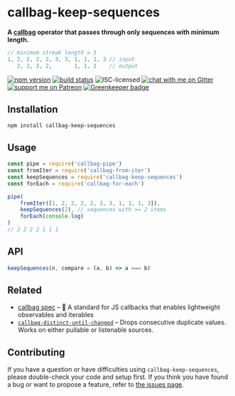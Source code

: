 # callbag-keep-sequences

**A [callbag](https://github.com/callbag/callbag#callbag-) operator that passes through only sequences with minimum length.**

```js
// minimum streak length = 3
1, 2, 2, 2, 2, 3, 3, 1, 1, 1, 3 // input
   2, 2, 2, 2,       1, 1, 1    // output
```

[![npm version](https://img.shields.io/npm/v/callbag-keep-sequences.svg)](https://www.npmjs.com/package/callbag-keep-sequences)
[![build status](https://api.travis-ci.org/derhuerst/callbag-keep-sequences.svg?branch=master)](https://travis-ci.org/derhuerst/callbag-keep-sequences)
![ISC-licensed](https://img.shields.io/github/license/derhuerst/callbag-keep-sequences.svg)
[![chat with me on Gitter](https://img.shields.io/badge/chat%20with%20me-on%20gitter-512e92.svg)](https://gitter.im/derhuerst)
[![support me on Patreon](https://img.shields.io/badge/support%20me-on%20patreon-fa7664.svg)](https://patreon.com/derhuerst) [![Greenkeeper badge](https://badges.greenkeeper.io/derhuerst/callbag-keep-sequences.svg)](https://greenkeeper.io/)


## Installation

```shell
npm install callbag-keep-sequences
```


## Usage

```js
const pipe = require('callbag-pipe')
const fromIter = require('callbag-from-iter')
const keepSequences = require('callbag-keep-sequences')
const forEach = require('callbag-for-each')

pipe(
	fromIter([1, 2, 2, 2, 2, 3, 3, 1, 1, 1, 3]),
	keepSequences(2), // sequences with >= 2 items
	forEach(console.log)
)
// 2 2 2 2 1 1 1
```


## API

```js
keepSequences(n, compare = (a, b) => a === b)
```


## Related

- [callbag spec](https://github.com/callbag/callbag#callbag-) – 👜 A standard for JS callbacks that enables lightweight observables and iterables
- [`callbag-distinct-until-changed`](https://github.com/Andarist/callbag-distinct-until-changed) – Drops consecutive duplicate values. Works on either pullable or listenable sources.


## Contributing

If you have a question or have difficulties using `callbag-keep-sequences`, please double-check your code and setup first. If you think you have found a bug or want to propose a feature, refer to [the issues page](https://github.com/derhuerst/callbag-keep-sequences/issues).
